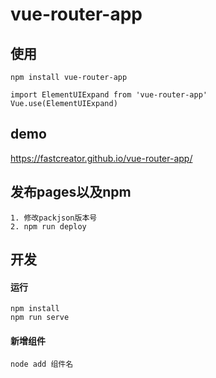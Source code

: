# vue-router-app
## 使用
```
npm install vue-router-app

import ElementUIExpand from 'vue-router-app'
Vue.use(ElementUIExpand)
```
## demo
https://fastcreator.github.io/vue-router-app/

## 发布pages以及npm
```
1. 修改packjson版本号
2. npm run deploy
```

## 开发
#### 运行
```
npm install
npm run serve
```
#### 新增组件
```
node add 组件名
```
